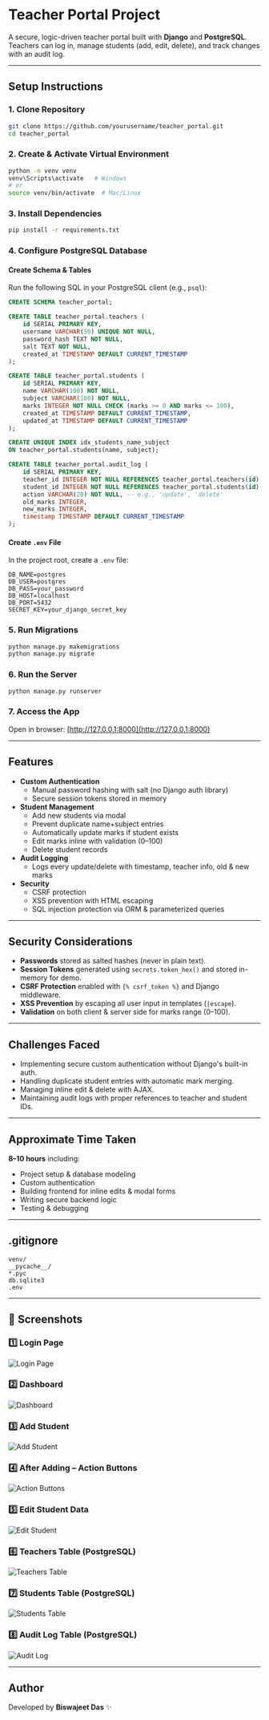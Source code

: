 # Teacher Portal Project

A secure, logic-driven teacher portal built with **Django** and **PostgreSQL**.  
Teachers can log in, manage students (add, edit, delete), and track changes with an audit log.

---

## **Setup Instructions**

### 1. Clone Repository
```bash
git clone https://github.com/yourusername/teacher_portal.git
cd teacher_portal
```

### 2. Create & Activate Virtual Environment
```bash
python -m venv venv
venv\Scripts\activate   # Windows
# or
source venv/bin/activate  # Mac/Linux
```

### 3. Install Dependencies
```bash
pip install -r requirements.txt
```

### 4. Configure PostgreSQL Database

#### Create Schema & Tables
Run the following SQL in your PostgreSQL client (e.g., `psql`):
```sql
CREATE SCHEMA teacher_portal;

CREATE TABLE teacher_portal.teachers (
    id SERIAL PRIMARY KEY,
    username VARCHAR(50) UNIQUE NOT NULL,
    password_hash TEXT NOT NULL,
    salt TEXT NOT NULL,
    created_at TIMESTAMP DEFAULT CURRENT_TIMESTAMP
);

CREATE TABLE teacher_portal.students (
    id SERIAL PRIMARY KEY,
    name VARCHAR(100) NOT NULL,
    subject VARCHAR(100) NOT NULL,
    marks INTEGER NOT NULL CHECK (marks >= 0 AND marks <= 100),
    created_at TIMESTAMP DEFAULT CURRENT_TIMESTAMP,
    updated_at TIMESTAMP DEFAULT CURRENT_TIMESTAMP
);

CREATE UNIQUE INDEX idx_students_name_subject 
ON teacher_portal.students(name, subject);

CREATE TABLE teacher_portal.audit_log (
    id SERIAL PRIMARY KEY,
    teacher_id INTEGER NOT NULL REFERENCES teacher_portal.teachers(id) ON DELETE CASCADE,
    student_id INTEGER NOT NULL REFERENCES teacher_portal.students(id) ON DELETE CASCADE,
    action VARCHAR(20) NOT NULL, -- e.g., 'update', 'delete'
    old_marks INTEGER,
    new_marks INTEGER,
    timestamp TIMESTAMP DEFAULT CURRENT_TIMESTAMP
);
```

#### Create `.env` File
In the project root, create a `.env` file:
```
DB_NAME=postgres
DB_USER=postgres
DB_PASS=your_password
DB_HOST=localhost
DB_PORT=5432
SECRET_KEY=your_django_secret_key
```

### 5. Run Migrations
```bash
python manage.py makemigrations
python manage.py migrate
```

### 6. Run the Server
```bash
python manage.py runserver
```

### 7. Access the App
Open in browser: [http://127.0.0.1:8000](http://127.0.0.1:8000)

---

## **Features**
- **Custom Authentication**  
  - Manual password hashing with salt (no Django auth library)
  - Secure session tokens stored in memory
- **Student Management**  
  - Add new students via modal
  - Prevent duplicate name+subject entries
  - Automatically update marks if student exists
  - Edit marks inline with validation (0–100)
  - Delete student records
- **Audit Logging**  
  - Logs every update/delete with timestamp, teacher info, old & new marks
- **Security**  
  - CSRF protection
  - XSS prevention with HTML escaping
  - SQL injection protection via ORM & parameterized queries

---

## **Security Considerations**
- **Passwords** stored as salted hashes (never in plain text).
- **Session Tokens** generated using `secrets.token_hex()` and stored in-memory for demo.
- **CSRF Protection** enabled with `{% csrf_token %}` and Django middleware.
- **XSS Prevention** by escaping all user input in templates (`|escape`).
- **Validation** on both client & server side for marks range (0–100).

---

## **Challenges Faced**
- Implementing secure custom authentication without Django's built-in auth.
- Handling duplicate student entries with automatic mark merging.
- Managing inline edit & delete with AJAX.
- Maintaining audit logs with proper references to teacher and student IDs.

---

## **Approximate Time Taken**
**8–10 hours** including:
- Project setup & database modeling
- Custom authentication
- Building frontend for inline edits & modal forms
- Writing secure backend logic
- Testing & debugging

---


## **.gitignore**
```gitignore
venv/
__pycache__/
*.pyc
db.sqlite3
.env
```

---

## 📸 Screenshots

### 1️⃣ Login Page
![Login Page](teacher_portal_images/loginpage.png)

### 2️⃣ Dashboard
![Dashboard](teacher_portal_images/dashboard.png)

### 3️⃣ Add Student
![Add Student](https://github.com/bapubiswa/teacher_portal/blob/bbc281d9ae4e8750ac28771f164cff51a3548087/teacher_portal_images/add%20student.png)

### 4️⃣ After Adding – Action Buttons
![Action Buttons](https://github.com/bapubiswa/teacher_portal/blob/30501cf15f9d32c303f7508536515478d2526fa0/teacher_portal_images/edit%20and%20delete.png)
### 5️⃣ Edit Student Data
![Edit Student](https://github.com/bapubiswa/teacher_portal/blob/30501cf15f9d32c303f7508536515478d2526fa0/teacher_portal_images/edit%20tudent.png)

### 6️⃣ Teachers Table (PostgreSQL)
![Teachers Table](https://github.com/bapubiswa/teacher_portal/blob/30501cf15f9d32c303f7508536515478d2526fa0/teacher_portal_images/teacher_table.png)

### 7️⃣ Students Table (PostgreSQL)
![Students Table](https://github.com/bapubiswa/teacher_portal/blob/30501cf15f9d32c303f7508536515478d2526fa0/teacher_portal_images/students_table.png)

### 8️⃣ Audit Log Table (PostgreSQL)
![Audit Log](https://github.com/bapubiswa/teacher_portal/blob/30501cf15f9d32c303f7508536515478d2526fa0/teacher_portal_images/audit_log.png)

---


## **Author**
Developed by **Biswajeet Das** ✨ 

